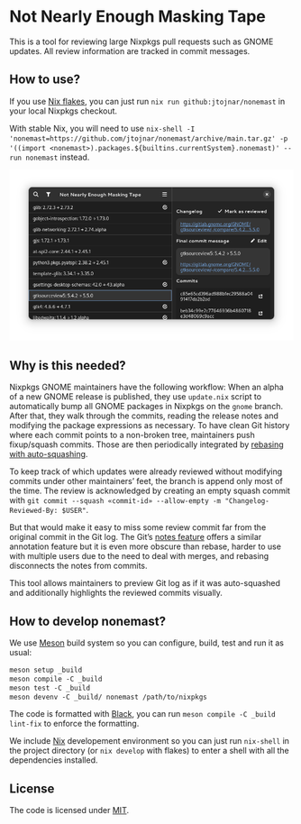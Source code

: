 # Not Nearly Enough Masking Tape

This is a tool for reviewing large Nixpkgs pull requests such as GNOME updates. All review information are tracked in commit messages.

## How to use?

If you use [Nix flakes](https://nixos.wiki/wiki/Flakes), you can just run `nix run github:jtojnar/nonemast` in your local Nixpkgs checkout.

With stable Nix, you will need to use `nix-shell -I 'nonemast=https://github.com/jtojnar/nonemast/archive/main.tar.gz' -p '((import <nonemast>).packages.${builtins.currentSystem}.nonemast)' --run nonemast` instead.

![Main view of GNOME 43 update](data/screenshot.png)

## Why is this needed?

Nixpkgs GNOME maintainers have the following workflow: When an alpha of a new GNOME release is published, they use `update.nix` script to automatically bump all GNOME packages in Nixpkgs on the `gnome` branch. After that, they walk through the commits, reading the release notes and modifying the package expressions as necessary. To have clean Git history where each commit points to a non-broken tree, maintainers push fixup/squash commits. Those are then periodically integrated by [rebasing with auto-squashing](https://git-scm.com/docs/git-rebase#Documentation/git-rebase.txt---autosquash).

To keep track of which updates were already reviewed without modifying commits under other maintainers’ feet, the branch is append only most of the time. The review is acknowledged by creating an empty squash commit with `git commit --squash «commit-id» --allow-empty -m "Changelog-Reviewed-By: $USER"`.

But that would make it easy to miss some review commit far from the original commit in the Git log. The Git’s [notes feature](https://git-scm.com/docs/git-notes) offers a similar annotation feature but it is even more obscure than rebase, harder to use with multiple users due to the need to deal with merges, and rebasing disconnects the notes from commits.

This tool allows maintainers to preview Git log as if it was auto-squashed and additionally highlights the reviewed commits visually.

## How to develop nonemast?

We use [Meson](https://mesonbuild.com/) build system so you can configure, build, test and run it as usual:

```shell
meson setup _build
meson compile -C _build
meson test -C _build
meson devenv -C _build/ nonemast /path/to/nixpkgs
```

The code is formatted with [Black](https://github.com/psf/black), you can run `meson compile -C _build lint-fix` to enforce the formatting.

We include [Nix](https://nixos.org) developement environment so you can just run `nix-shell` in the project directory (or `nix develop` with flakes) to enter a shell with all the dependencies installed.

## License

The code is licensed under [MIT](LICENSE.md).
